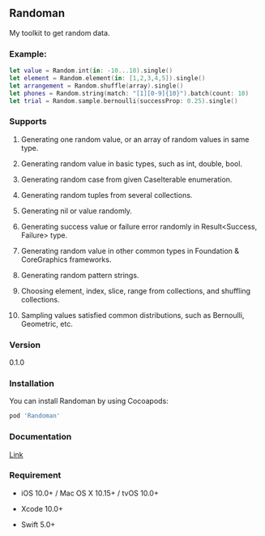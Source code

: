 ## Randoman

My toolkit to get random data.

### Example:

```swift
let value = Random.int(in: -10...10).single()
let element = Random.element(in: [1,2,3,4,5]).single()
let arrangement = Random.shuffle(array).single()
let phones = Random.string(match: "[1][0-9]{10}").batch(count: 10)
let trial = Random.sample.bernoulli(successProp: 0.25).single()
```

### Supports

1. Generating one random value, or an array of random values in same type.

2. Generating random value in basic types, such as int, double, bool.

3. Generating random case from given CaseIterable enumeration.

4. Generating random tuples from several collections.

5. Generating nil or value randomly.

6. Generating success value or failure error randomly in Result<Success, Failure> type.

7. Generating random value in other common types in Foundation & CoreGraphics frameworks.

8. Generating random pattern strings.

9. Choosing element, index, slice, range from collections, and shuffling collections.

10. Sampling values satisfied common distributions, such as Bernoulli, Geometric, etc.

### Version

0.1.0

### Installation

You can install Randoman by using Cocoapods:

```ruby
pod 'Randoman'
```

### Documentation

[Link](https://github.com/NickMeepo/Randoman/blob/main/Documentation.md)

### Requirement

- iOS 10.0+ / Mac OS X 10.15+ / tvOS 10.0+

- Xcode 10.0+

- Swift 5.0+
